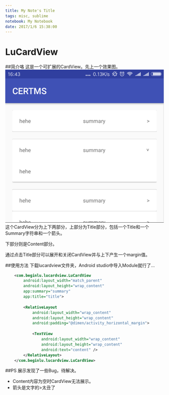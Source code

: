 ```yaml
---
title: My Note's Title
tags: misc, sublime
notebook: My Notebook 
date: 2017/1/6 15:38:00
---
```

# LuCardView
##简介咯
这是一个可扩展的CardView。先上一个效果图。
![Alt text](image/CardView1.png)
这个CardView分为上下两部分，上部分为Title部分，包括一个Title和一个Summary字符串和一个箭头。

下部分则是Content部分。

通过点击Title部分可以展开和关闭CardView并与上下产生一个margin值。

##使用方法
下载lucardview文件夹，Android studio中导入Module就行了...

```xml
    <com.beginlu.lucardview.LuCardView
        android:layout_width="match_parent"
        android:layout_height="wrap_content"
        app:summary="summary"
        app:title="title">

        <RelativeLayout
            android:layout_width="wrap_content"
            android:layout_height="wrap_content"
            android:padding="@dimen/activity_horizontal_margin">

            <TextView
                android:layout_width="wrap_content"
                android:layout_height="wrap_content"
                android:text="content" />
        </RelativeLayout>
    </com.beginlu.lucardview.LuCardView>
```
##PS
展示发现了一些Bug，待解决。

- Content内容为空时CardView无法展示。
- 箭头是文字的>太丑了